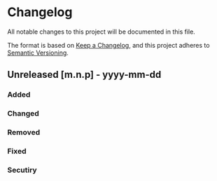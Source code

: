# Changelog

All notable changes to this project will be documented in this file.

The format is based on [Keep a Changelog](https://keepachangelog.com/en/1.1.0/),
and this project adheres to [Semantic Versioning](https://semver.org/spec/v2.0.0.html).

## Unreleased [m.n.p] - yyyy-mm-dd

### Added

### Changed

### Removed

### Fixed

### Secutiry

[m.n.d]: https://github.com/olivierlacan/keep-a-changelog/compare/v1.1.1...HEAD
